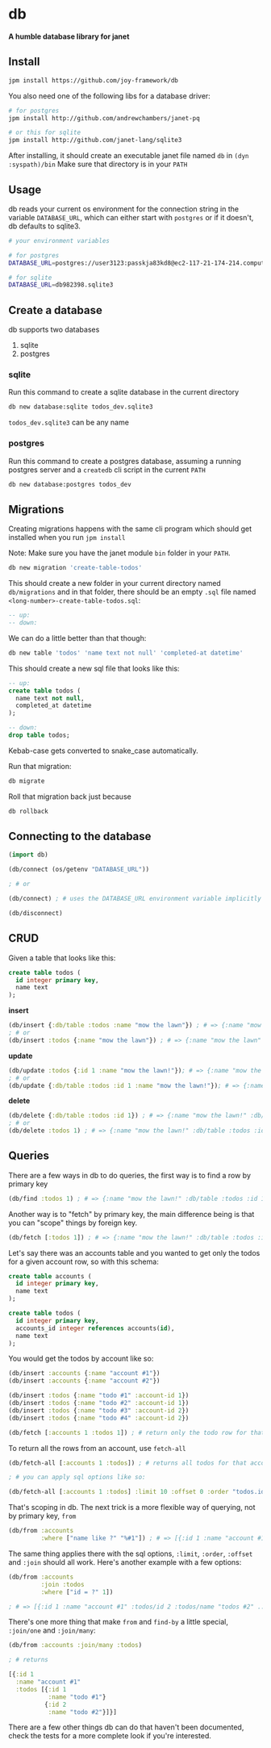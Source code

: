 # db
__A humble database library for janet__

## Install

```sh
jpm install https://github.com/joy-framework/db
```

You also need one of the following libs for a database driver:

```sh
# for postgres
jpm install http://github.com/andrewchambers/janet-pq

# or this for sqlite
jpm install http://github.com/janet-lang/sqlite3
```

After installing, it should create an executable janet file named `db` in `(dyn :syspath)/bin`
Make sure that directory is in your `PATH`

## Usage

db reads your current os environment for the connection string in the variable `DATABASE_URL`, which can either start with `postgres` or if it doesn't, db defaults to sqlite3.

```sh
# your environment variables

# for postgres
DATABASE_URL=postgres://user3123:passkja83kd8@ec2-117-21-174-214.compute-1.amazonaws.com:6212/db982398

# for sqlite
DATABASE_URL=db982398.sqlite3
```

## Create a database

db supports two databases

1. sqlite
2. postgres

### sqlite

Run this command to create a sqlite database in the current directory

```sh
db new database:sqlite todos_dev.sqlite3
```

`todos_dev.sqlite3` can be any name

### postgres

Run this command to create a postgres database, assuming a running postgres server and a `createdb` cli script in the current `PATH`

```sh
db new database:postgres todos_dev
```

## Migrations

Creating migrations happens with the same cli program which should get installed when you run `jpm install`

Note: Make sure you have the janet module `bin` folder in your `PATH`.

```sh
db new migration 'create-table-todos'
```

This should create a new folder in your current directory named `db/migrations` and in that folder, there should be an empty `.sql` file named `<long-number>-create-table-todos.sql`:

```sql
-- up:
-- down:
```

We can do a little better than that though:

```sh
db new table 'todos' 'name text not null' 'completed-at datetime'
```

This should create a new sql file that looks like this:

```sql
-- up:
create table todos (
  name text not null,
  completed_at datetime
);

-- down:
drop table todos;
```

Kebab-case gets converted to snake_case automatically.

Run that migration:

```sh
db migrate
```

Roll that migration back just because

```sh
db rollback
```

## Connecting to the database

```clojure
(import db)

(db/connect (os/getenv "DATABASE_URL"))

; # or

(db/connect) ; # uses the DATABASE_URL environment variable implicitly

(db/disconnect)
```

## CRUD

Given a table that looks like this:

```sql
create table todos (
  id integer primary key,
  name text
);
```

__insert__
```clojure
(db/insert {:db/table :todos :name "mow the lawn"}) ; # => {:name "mow the lawn" :db/table :todos :id 1}
; # or
(db/insert :todos {:name "mow the lawn"}) ; # => {:name "mow the lawn" :db/table :todos :id 1}
```

__update__
```clojure
(db/update :todos {:id 1 :name "mow the lawn!"}); # => {:name "mow the lawn!" :db/table :todos :id 1}
; # or
(db/update {:db/table :todos :id 1 :name "mow the lawn!"}); # => {:name "mow the lawn!" :db/table :todos :id 1}
```

__delete__
```clojure
(db/delete {:db/table :todos :id 1}) ; # => {:name "mow the lawn!" :db/table :todos :id 1}
; # or
(db/delete :todos 1) ; # => {:name "mow the lawn!" :db/table :todos :id 1}
```

## Queries

There are a few ways in db to do queries, the first way is to find a row by primary key

```clojure
(db/find :todos 1) ; # => {:name "mow the lawn!" :db/table :todos :id 1}
```

Another way is to "fetch" by primary key, the main difference being is that you can "scope" things by foreign key.

```clojure
(db/fetch [:todos 1]) ; # => {:name "mow the lawn!" :db/table :todos :id 1}
```

Let's say there was an accounts table and you wanted to get only the todos for a given account row, so with this schema:

```sql
create table accounts (
  id integer primary key,
  name text
);

create table todos (
  id integer primary key,
  accounts_id integer references accounts(id),
  name text
);
```

You would get the todos by account like so:

```clojure
(db/insert :accounts {:name "account #1"})
(db/insert :accounts {:name "account #2"})

(db/insert :todos {:name "todo #1" :account-id 1})
(db/insert :todos {:name "todo #2" :account-id 1})
(db/insert :todos {:name "todo #3" :account-id 2})
(db/insert :todos {:name "todo #4" :account-id 2})

(db/fetch [:accounts 1 :todos 1]) ; # return only the todo row for that account
```

To return all the rows from an account, use `fetch-all`

```clojure
(db/fetch-all [:accounts 1 :todos]) ; # returns all todos for that account

; # you can apply sql options like so:

(db/fetch-all [:accounts 1 :todos] :limit 10 :offset 0 :order "todos.id desc")
```

That's scoping in db. The next trick is a more flexible way of querying, not by primary key, `from`

```clojure
(db/from :accounts
         :where ["name like ?" "%#1"]) ; # => [{:id 1 :name "account #1"}]
```

The same thing applies there with the sql options, `:limit`, `:order`, `:offset` and `:join` should all work. Here's another example with a few options:

```clojure
(db/from :accounts
         :join :todos
         :where ["id = ?" 1])

; # => [{:id 1 :name "account #1" :todos/id 2 :todos/name "todos #2" ...} ...]
```

There's one more thing that make `from` and `find-by` a little special, `:join/one` and `:join/many`:

```clojure
(db/from :accounts :join/many :todos)

; # returns

[{:id 1
  :name "account #1"
  :todos [{:id 1
           :name "todo #1"}
          {:id 2
           :name "todo #2"}]}]
```

There are a few other things db can do that haven't been documented, check the tests for a more complete look if you're interested.

